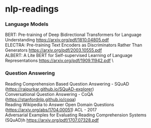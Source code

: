 # nlp-readings


### Language Models

BERT: Pre-training of Deep Bidirectional Transformers for Language Understanding https://arxiv.org/pdf/1810.04805.pdf \
ELECTRA: Pre-training Text Encoders as Discriminators Rather Than Generators https://arxiv.org/pdf/2003.10555.pdf \
ALBERT: A Lite BERT for Self-supervised Learning of Language Representations https://arxiv.org/pdf/1909.11942.pdf \


### Question Answering

Reading Comprehension Based Question Answering - SQuAD (https://rajpurkar.github.io/SQuAD-explorer) \
Conversational Question Answering - CoQA (https://stanfordnlp.github.io/coqa) \
Reading Wikipedia to Answer Open Domain Questions (https://arxiv.org/abs/1704.00051) ACL - 2017 \
Adversarial Examples for Evaluating Reading Comprehension Systems (SQuAD)h https://arxiv.org/pdf/1707.07328.pdf
